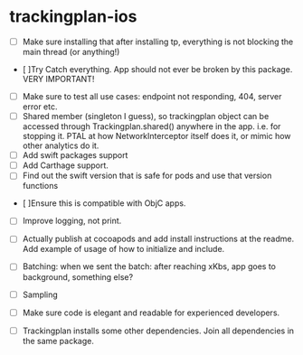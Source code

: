 # trackingplan-ios

- [ ] Make sure installing that after installing tp, everything is not blocking the main thread (or anything!)
- [ ]Try Catch everything. App should not ever be broken by this package. VERY IMPORTANT!
- [ ] Make sure to test all use cases: endpoint not responding, 404, server error etc.
- [ ] Shared member (singleton I guess), so trackingplan object can be accessed through Trackingplan.shared() anywhere in the app. i.e. for stopping it. PTAL at how NetworkInterceptor itself does it, or mimic how other analytics do it.
- [ ] Add swift packages support
- [ ] Add Carthage support.
- [ ] Find out the swift version that is safe for pods and use that version functions
- [ ]Ensure this is compatible with ObjC apps.
- [ ] Improve logging, not print.
- [ ] Actually publish at cocoapods and add install instructions at the readme. Add example of usage of how to initialize and include.
- [ ] Batching: when we sent the batch: after reaching xKbs, app goes to background, something else?
- [ ] Sampling
- [ ] Make sure code is elegant and readable for experienced developers.
- [ ] Trackingplan installs some other dependencies. Join all dependencies in the same package.

